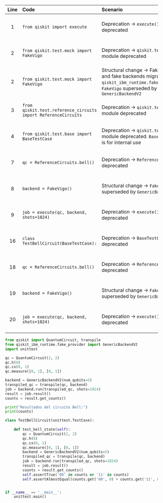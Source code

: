 | Line | Code | Scenario | Scenario Id | Reference | Artifact | Refactoring |
| :--: | :--- | :------- | :---------: | :-------: | :------- | :---------- |
| 1 | `from qiskit import execute` | Deprecation -> `execute()` function deprecated | cc6d2843-80cd-4947-9bb4-a8bf5bc7b9f6 | bc39cc74-3382-4b55-bc9c-c44558547f03 | `execute` | `from qiskit import transpile` |
| 2 | `from qiskit.test.mock import FakeVigo` | Deprecation -> `qiskit.test` module deprecated | 32b94c5d-d773-416e-b435-6fcfb69c925e | ffefd8a9-6b59-421f-82e6-98595536086e | `qiskit.test.mock` | `from qiskit_ibm_runtime.fake_provider import GenericBackendV2` |
| 2 | `from qiskit.test.mock import FakeVigo` | Structural change -> FakeProvider and fake backends migration to `qiskit_ibm_runtime.fake_provider`. `FakeVigo` superseded by `GenericBackendV2` | 943c2cdd-5da0-4bef-a876-d781822244d8 | cc691dc8-fc12-43ef-bc84-57c209f58c87 | `FakeVigo` | `GenericBackendV2` |
| 3 | `from qiskit.test.reference_circuits import ReferenceCircuits` | Deprecation -> `qiskit.test` module deprecated | 32b94c5d-d773-416e-b435-6fcfb69c925e | ffefd8a9-6b59-421f-82e6-98595536086e | `qiskit.test.reference_circuits` | `from qiskit import QuantumCircuit` |
| 4 | `from qiskit.test.base import BaseTestCase` | Deprecation -> `qiskit.test` module deprecated. `BaseTestCase` is for internal use | 32b94c5d-d773-416e-b435-6fcfb69c925e | ffefd8a9-6b59-421f-82e6-98595536086e | `BaseTestCase` | `unittest.TestCase` |
| 7 | `qc = ReferenceCircuits.bell()` | Deprecation -> `ReferenceCircuits` deprecated | 32b94c5d-d773-416e-b435-6fcfb69c925e | ffefd8a9-6b59-421f-82e6-98595536086e | `ReferenceCircuits.bell()` | `qc = QuantumCircuit(2, 2); qc.h(0); qc.cx(0, 1); qc.measure([0, 1], [0, 1])` |
| 8 | `backend = FakeVigo()` | Structural change -> `FakeVigo` superseded by `GenericBackendV2` | c2c72864-60b6-4a05-8ba8-ea04f14a65c0 | cc691dc8-fc12-43ef-bc84-57c209f58c87 | `FakeVigo()` | `backend = GenericBackendV2(num_qubits=5)` |
| 9 | `job = execute(qc, backend, shots=1024)` | Deprecation -> `execute()` function deprecated | cc6d2843-80cd-4947-9bb4-a8bf5bc7b9f6 | bc39cc74-3382-4b55-bc9c-c44558547f03 | `execute` | `transpiled_qc = transpile(qc, backend); job = backend.run(transpiled_qc, shots=1024)` |
| 16 | `class TestBellCircuit(BaseTestCase):` | Deprecation -> `BaseTestCase` deprecated | 32b94c5d-d773-416e-b435-6fcfb69c925e | ffefd8a9-6b59-421f-82e6-98595536086e | `BaseTestCase` | `class TestBellCircuit(unittest.TestCase):` |
| 18 | `qc = ReferenceCircuits.bell()` | Deprecation -> `ReferenceCircuits` deprecated | 32b94c5d-d773-416e-b435-6fcfb69c925e | ffefd8a9-6b59-421f-82e6-98595536086e | `ReferenceCircuits.bell()` | `qc = QuantumCircuit(2, 2); qc.h(0); qc.cx(0, 1); qc.measure([0, 1], [0, 1])` |
| 19 | `backend = FakeVigo()` | Structural change -> `FakeVigo` superseded by `GenericBackendV2` | c2c72864-60b6-4a05-8ba8-ea04f14a65c0 | cc691dc8-fc12-43ef-bc84-57c209f58c87 | `FakeVigo()` | `backend = GenericBackendV2(num_qubits=5)` |
| 20 | `job = execute(qc, backend, shots=1024)` | Deprecation -> `execute()` function deprecated | cc6d2843-80cd-4947-9bb4-a8bf5bc7b9f6 | bc39cc74-3382-4b55-bc9c-c44558547f03 | `execute` | `transpiled_qc = transpile(qc, backend); job = backend.run(transpiled_qc, shots=1024)` |


```python
from qiskit import QuantumCircuit, transpile
from qiskit_ibm_runtime.fake_provider import GenericBackendV2
import unittest

qc = QuantumCircuit(2, 2)
qc.h(0)
qc.cx(0, 1)
qc.measure([0, 1], [0, 1])

backend = GenericBackendV2(num_qubits=5)
transpiled_qc = transpile(qc, backend)
job = backend.run(transpiled_qc, shots=1024)
result = job.result()
counts = result.get_counts()

print("Resultados del circuito Bell:")
print(counts)

class TestBellCircuit(unittest.TestCase):
    
    def test_bell_state(self):
        qc = QuantumCircuit(2, 2)
        qc.h(0)
        qc.cx(0, 1)
        qc.measure([0, 1], [0, 1])
        backend = GenericBackendV2(num_qubits=5)
        transpiled_qc = transpile(qc, backend)
        job = backend.run(transpiled_qc, shots=1024)
        result = job.result()
        counts = result.get_counts()        
        self.assertTrue('00' in counts or '11' in counts)
        self.assertAlmostEqual(counts.get('00', 0) + counts.get('11', 0), 1024, delta=50)


if __name__ == '__main__':
    unittest.main()
```